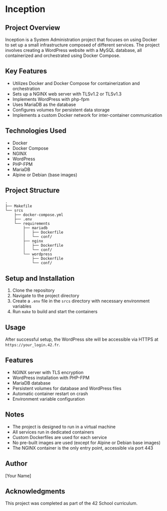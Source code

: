 # Inception

## Project Overview

Inception is a System Administration project that focuses on using Docker to set up a small infrastructure composed of different services. The project involves creating a WordPress website with a MySQL database, all containerized and orchestrated using Docker Compose.

## Key Features

- Utilizes Docker and Docker Compose for containerization and orchestration
- Sets up a NGINX web server with TLSv1.2 or TLSv1.3
- Implements WordPress with php-fpm
- Uses MariaDB as the database
- Configures volumes for persistent data storage
- Implements a custom Docker network for inter-container communication

## Technologies Used

- Docker
- Docker Compose
- NGINX
- WordPress
- PHP-FPM
- MariaDB
- Alpine or Debian (base images)

## Project Structure

```
.
├── Makefile
└── srcs
    ├── docker-compose.yml
    ├── .env
    └── requirements
        ├── mariadb
        │   ├── Dockerfile
        │   └── conf/
        ├── nginx
        │   ├── Dockerfile
        │   └── conf/
        └── wordpress
            ├── Dockerfile
            └── conf/
```

## Setup and Installation

1. Clone the repository
2. Navigate to the project directory
3. Create a `.env` file in the `srcs` directory with necessary environment variables
4. Run `make` to build and start the containers

## Usage

After successful setup, the WordPress site will be accessible via HTTPS at `https://your_login.42.fr`.

## Features

- NGINX server with TLS encryption
- WordPress installation with PHP-FPM
- MariaDB database
- Persistent volumes for database and WordPress files
- Automatic container restart on crash
- Environment variable configuration

## Notes

- The project is designed to run in a virtual machine
- All services run in dedicated containers
- Custom Dockerfiles are used for each service
- No pre-built images are used (except for Alpine or Debian base images)
- The NGINX container is the only entry point, accessible via port 443

## Author

[Your Name]

## Acknowledgments

This project was completed as part of the 42 School curriculum.

